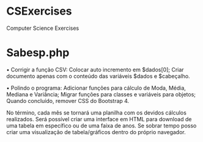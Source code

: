 # CSExercises
Computer Science Exercises

# Sabesp.php

• Corrigir a função CSV:	Colocar auto incremento em $dados[0];
							Criar documento apenas com o conteúdo das variáveis $dados e $cabeçalho.
							
• Polindo o programa:		Adicionar funções para cálculo de Moda, Média, Mediana e Variância;
							Migrar funções para classes e variáveis para objetos;
							Quando concluído, remover CSS do Bootstrap 4.

No término, cada mês se tornará uma planilha com os devidos cálculos realizados. Será possível criar uma interface em HTML para download de uma tabela em específico ou de uma faixa de anos. Se sobrar tempo posso criar uma visualização de tabela/gráficos dentro do próprio navegador.

